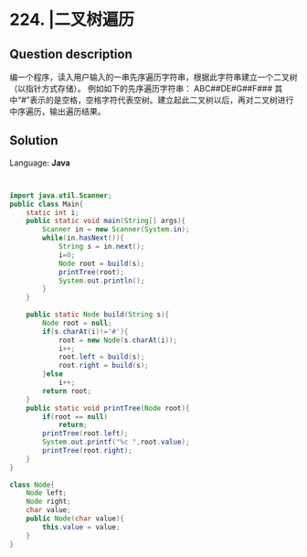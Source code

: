 # 224. |二叉树遍历

## Question description


编一个程序，读入用户输入的一串先序遍历字符串，根据此字符串建立一个二叉树（以指针方式存储）。
例如如下的先序遍历字符串：
ABC##DE#G##F###
其中“#”表示的是空格，空格字符代表空树。建立起此二叉树以后，再对二叉树进行中序遍历，输出遍历结果。


## Solution

Language: **Java**

```Java


import java.util.Scanner;
public class Main{
    static int i;
    public static void main(String[] args){
        Scanner in = new Scanner(System.in);
        while(in.hasNext()){
            String s = in.next();
            i=0;
            Node root = build(s);
            printTree(root);
            System.out.println();
        }
    }
     
    public static Node build(String s){
        Node root = null;
        if(s.charAt(i)!='#'){
            root = new Node(s.charAt(i));
            i++;
            root.left = build(s);
            root.right = build(s);
        }else
            i++;
        return root;
    }
    public static void printTree(Node root){
        if(root == null)
            return;
        printTree(root.left);
        System.out.printf("%c ",root.value);
        printTree(root.right);
    }
}
 
class Node{
    Node left;
    Node right;
    char value;
    public Node(char value){
        this.value = value;
    }
}
```


